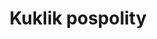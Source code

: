 ---
title: 'Kuklik pospolity'
latina: '(Geum urbanum)'
pubDate: 'Jun 12 2025'
mainImage: 'https://res.cloudinary.com/drvpquisg/image/upload/t_website/v1749688686/kuklik_pospolity_ykh0sb.jpg'
level1: 'rośliny naczyniowe'
level2: 'różowce'
level3: 'różowate'
level4: 'kuklik'
flowertime: 'maj - wrzesień'
where: 'Występuje w Europie (bez północnych i południowych krańców), w północnej Afryce (od Maroka po Tunezję), zachodniej Azji (na wschodzie po Iran i Kazachstan), a jako gatunek zawleczony również w Ameryce Północnej, Kraju Nadmorskim i Nowej Zelandii. W Polsce jest pospolity na całym niżu i w niższych położeniach górskich (w Polsce do nieco ponad 1300 m n.p.m.).'
---